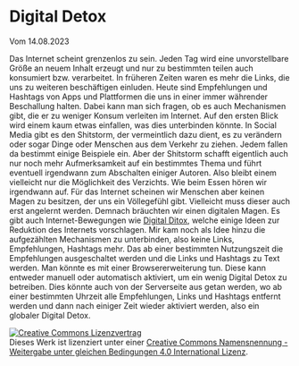 # Digital Detox
Vom 14.08.2023

Das Internet scheint grenzenlos zu sein. Jeden Tag wird eine unvorstellbare Größe an neuem Inhalt erzeugt und nur zu bestimmten teilen auch konsumiert bzw. verarbeitet. In früheren Zeiten waren es mehr die Links, die uns zu weiteren beschäftigen einluden. Heute sind Empfehlungen und Hashtags von Apps und Plattformen die uns in einer immer währender Beschallung halten. Dabei kann man sich fragen, ob es auch Mechanismen gibt, die er zu weniger Konsum verleiten im Internet. Auf den ersten Blick wird einem kaum etwas einfallen, was dies unterbinden könnte. In Social Media gibt es den Shitstorm, der vermeintlich dazu dient, es zu verändern oder sogar Dinge oder Menschen aus dem Verkehr zu ziehen. Jedem fallen da bestimmt einige Beispiele ein. Aber der Shitstorm schafft eigentlich auch nur noch mehr Aufmerksamkeit auf ein bestimmtes Thema und führt eventuell irgendwann zum Abschalten einiger Autoren. Also bleibt einem vielleicht nur die Möglichkeit des Verzichts. Wie beim Essen hören wir irgendwann auf. Für das Internet scheinen wir Menschen aber keinen Magen zu besitzen, der uns ein Völlegefühl gibt. Vielleicht muss dieser auch erst angelernt werden. Demnach bräuchten wir einen digitalen Magen. Es gibt auch Internet-Bewegungen wie [Digital Ditox](https://de.wikipedia.org/wiki/Digital_Detox), welche einige Ideen zur Reduktion des Internets vorschlagen. Mir kam noch als Idee hinzu die aufgezählten Mechanismen zu unterbinden, also keine Links, Empfehlungen, Hashtags mehr. Das ab einer bestimmten Nutzungszeit die Empfehlungen ausgeschaltet werden und die Links und Hashtags zu Text werden. Man könnte es mit einer Browsererweiterung tun. Diese kann entweder manuell oder automatisch aktiviert, um ein wenig Digital Detox zu betreiben. Dies könnte auch von der Serverseite aus getan werden, wo ab einer bestimmten Uhrzeit alle Empfehlungen, Links und Hashtags entfernt werden und dann nach einiger Zeit wieder aktiviert werden, also ein globaler Digital Detox.

<a rel="license" href="http://creativecommons.org/licenses/by-sa/4.0/"><img alt="Creative Commons Lizenzvertrag" style="border-width:0" src="https://i.creativecommons.org/l/by-sa/4.0/88x31.png" /></a><br />Dieses Werk ist lizenziert unter einer <a rel="license" href="http://creativecommons.org/licenses/by-sa/4.0/">Creative Commons Namensnennung - Weitergabe unter gleichen Bedingungen 4.0 International Lizenz</a>.